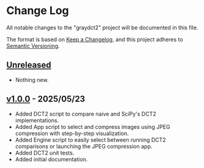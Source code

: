 # Change Log

All notable changes to the "graydct2" project will be documented in this file.

The format is based on [Keep a Changelog](https://keepachangelog.com/en/1.0.0/),
and this project adheres to [Semantic Versioning](https://semver.org/).

## [Unreleased]

- Nothing new.

## [v1.0.0] - 2025/05/23

- Added DCT2 script to compare naive and SciPy's DCT2 implementations.
- Added App script to select and compress images using JPEG compression with step-by-step visualization.
- Added Engine script to easily select between running DCT2 comparisons or launching the JPEG compression app.
- Added DCT2 unit tests.
- Added initial documentation.

[Unreleased]: https://github.com/rChimisso/mcs-prog-2
[README]: https://github.com/rChimisso/mcs-prog-2#readme

[v1.0.0]: https://github.com/rChimisso/mcs-prog-2/releases?q=v1.0.0
